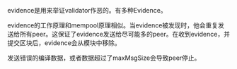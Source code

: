 evidence是用来举证validator作恶的。有多种Evidence。

evidence的工作原理和mempool原理相似。当evidence被发现时，他会重复发送给所有peer。这保证了evidence发送给尽可能多的peer。在收到evidence，并提交区块后，evidence会从模块中移除。

发送错误的编译数据，或者数据超过了maxMsgSize会导致peer停止。